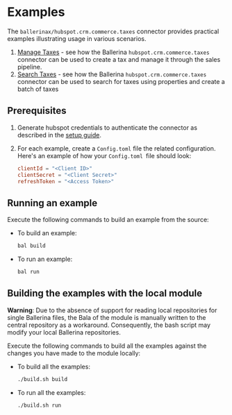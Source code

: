 # Examples

The `ballerinax/hubspot.crm.commerce.taxes` connector provides practical examples illustrating usage in various scenarios.

1. [Manage Taxes](https://github.com/ballerina-platform/module-ballerinax-hubspot.crm.commerce.taxes/tree/main/examples/manage-taxes/) - see how the Ballerina `hubspot.crm.commerce.taxes` connector can be used to create a tax and manage it through the sales pipeline.
2. [Search Taxes](https://github.com/ballerina-platform/module-ballerinax-hubspot.crm.commerce.taxes/tree/main/examples/search_taxes/) - see how the Ballerina `hubspot.crm.commerce.taxes` connector can be used to search for taxes using properties and create a batch of taxes

## Prerequisites

1. Generate hubspot credentials to authenticate the connector as described in the [setup guide](https://raw.githubusercontent.com/ballerina-platform/module-ballerinax-hubspot.crm.commerce.taxes/main/README.md#setup-guide).

2. For each example, create a `Config.toml` file the related configuration. Here's an example of how your `Config.toml `file should look:
    ```toml
    clientId = "<Client ID>"
    clientSecret = "<Client Secret>"
    refreshToken = "<Access Token>"
    ```

## Running an example

Execute the following commands to build an example from the source:

* To build an example:

    ```bash
    bal build
    ```

* To run an example:

    ```bash
    bal run
    ```

## Building the examples with the local module

**Warning**: Due to the absence of support for reading local repositories for single Ballerina files, the Bala of the module is manually written to the central repository as a workaround. Consequently, the bash script may modify your local Ballerina repositories.

Execute the following commands to build all the examples against the changes you have made to the module locally:

* To build all the examples:

    ```bash
    ./build.sh build
    ```

* To run all the examples:

    ```bash
    ./build.sh run
    ```

